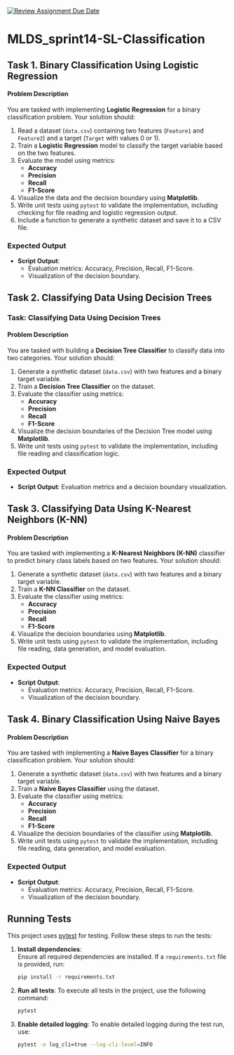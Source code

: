 [![Review Assignment Due Date](https://classroom.github.com/assets/deadline-readme-button-22041afd0340ce965d47ae6ef1cefeee28c7c493a6346c4f15d667ab976d596c.svg)](https://classroom.github.com/a/hnALotgJ)
# MLDS_sprint14-SL-Classification

## Task 1. Binary Classification Using Logistic Regression

#### **Problem Description**
You are tasked with implementing **Logistic Regression** for a binary classification problem. Your solution should:
1. Read a dataset (`data.csv`) containing two features (`Feature1` and `Feature2`) and a target (`Target` with values 0 or 1).  
2. Train a **Logistic Regression** model to classify the target variable based on the two features.
3. Evaluate the model using metrics:
   - **Accuracy**
   - **Precision**
   - **Recall**
   - **F1-Score**
4. Visualize the data and the decision boundary using **Matplotlib**.
5. Write unit tests using `pytest` to validate the implementation, including checking for file reading and logistic regression output.
6. Include a function to generate a synthetic dataset and save it to a CSV file.


### Expected Output

- **Script Output**:
  - Evaluation metrics: Accuracy, Precision, Recall, F1-Score.
  - Visualization of the decision boundary.


## Task 2. Classifying Data Using Decision Trees

### Task: Classifying Data Using Decision Trees

#### **Problem Description**
You are tasked with building a **Decision Tree Classifier** to classify data into two categories. Your solution should:
1. Generate a synthetic dataset (`data.csv`) with two features and a binary target variable.
2. Train a **Decision Tree Classifier** on the dataset.
3. Evaluate the classifier using metrics:
   - **Accuracy**
   - **Precision**
   - **Recall**
   - **F1-Score**
4. Visualize the decision boundaries of the Decision Tree model using **Matplotlib**.
5. Write unit tests using `pytest` to validate the implementation, including file reading and classification logic.


### Expected Output

- **Script Output**: Evaluation metrics and a decision boundary visualization.


## Task 3. Classifying Data Using K-Nearest Neighbors (K-NN)

#### **Problem Description**
You are tasked with implementing a **K-Nearest Neighbors (K-NN)** classifier to predict binary class labels based on two features. Your solution should:
1. Generate a synthetic dataset (`data.csv`) with two features and a binary target variable.
2. Train a **K-NN Classifier** on the dataset.
3. Evaluate the classifier using metrics:
   - **Accuracy**
   - **Precision**
   - **Recall**
   - **F1-Score**
4. Visualize the decision boundaries using **Matplotlib**.
5. Write unit tests using `pytest` to validate the implementation, including file reading, data generation, and model evaluation.


### Expected Output

- **Script Output**:
  - Evaluation metrics: Accuracy, Precision, Recall, F1-Score.
  - Visualization of the decision boundary.

## Task 4. Binary Classification Using Naive Bayes

#### **Problem Description**
You are tasked with implementing a **Naive Bayes Classifier** for a binary classification problem. Your solution should:
1. Generate a synthetic dataset (`data.csv`) with two features and a binary target variable.
2. Train a **Naive Bayes Classifier** using the dataset.
3. Evaluate the classifier using metrics:
   - **Accuracy**
   - **Precision**
   - **Recall**
   - **F1-Score**
4. Visualize the decision boundaries of the classifier using **Matplotlib**.
5. Write unit tests using `pytest` to validate the implementation, including file reading, data generation, and model evaluation.


### Expected Output

- **Script Output**:
  - Evaluation metrics: Accuracy, Precision, Recall, F1-Score.
  - Visualization of the decision boundary.



## Running Tests

This project uses [pytest](https://pytest.org) for testing. Follow these steps to run the tests:

1. **Install dependencies**:  
   Ensure all required dependencies are installed. If a `requirements.txt` file is provided, run:
   ```bash
   pip install -r requirements.txt
   ```

2. **Run all tests**:
   To execute all tests in the project, use the following command:
   ```bash
   pytest
   ```
3. **Enable detailed logging**:
   To enable detailed logging during the test run, use:
   ```bash
   pytest -o log_cli=true --log-cli-level=INFO

   ```
